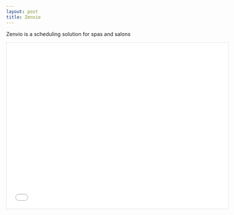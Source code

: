 ```yaml
---
layout: post
title: Zenvio
---
```


Zenvio is a scheduling solution for spas and salons

<iframe style="border: 1px solid rgba(0, 0, 0, 0.1);" width="600" height="450" src="{{ site.zenvio }}" allowfullscreen></iframe>
